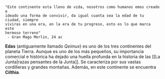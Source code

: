 	"Este continente esta lleno de vida, nosotros como humanos emos creado e
	ideado una forma de convivir, da igual cuanta sea la edad de tu ciudad, siempre
	viviras en una era, en la era de tu progreso, esto es lo que marca este
	hermoso terreno"
	 - Gran Mago Merlin, 24 ac

**Edas** (antiguamente llamado _Qeimux_) es uno de los tres continentes del planeta Tierra. Aunque es uno de los más pequeños, su importancia comercial e histórica ha dejado una huella profunda en la historia de las [[La Junta|razas pensantes de la Junta]]. Se caracteriza por sus vastas cordilleras y grandes montañas. Además, en este continente se encuentra **Cilthia**.